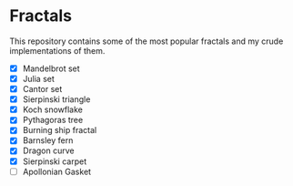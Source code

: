 # Fractals

This repository contains some of the most popular fractals and my crude implementations of them.

- [X] Mandelbrot set
- [X] Julia set
- [X] Cantor set
- [X] Sierpinski triangle
- [X] Koch snowflake
- [X] Pythagoras tree
- [X] Burning ship fractal
- [X] Barnsley fern
- [X] Dragon curve
- [X] Sierpinski carpet
- [ ] Apollonian Gasket
